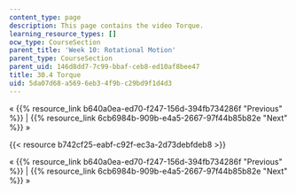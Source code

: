 ```yaml
---
content_type: page
description: This page contains the video Torque.
learning_resource_types: []
ocw_type: CourseSection
parent_title: 'Week 10: Rotational Motion'
parent_type: CourseSection
parent_uid: 146d8dd7-7c99-bbaf-ceb8-ed10af8bee47
title: 30.4 Torque
uid: 5da07d68-a569-6eb3-4f9b-c29bd9f1d4d3
---
```


« {{% resource_link b640a0ea-ed70-f247-156d-394fb734286f "Previous" %}} | {{% resource_link 6cb6984b-909b-e4a5-2667-97f44b85b82e "Next" %}} »

{{< resource b742cf25-eabf-c92f-ec3a-2d73debfdeb8 >}}

« {{% resource_link b640a0ea-ed70-f247-156d-394fb734286f "Previous" %}} | {{% resource_link 6cb6984b-909b-e4a5-2667-97f44b85b82e "Next" %}} »